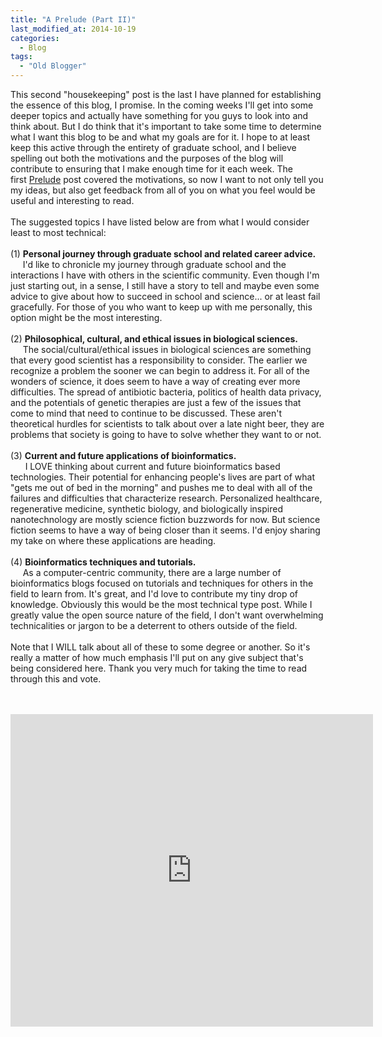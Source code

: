 ```yaml
---
title: "A Prelude (Part II)"
last_modified_at: 2014-10-19
categories:
  - Blog
tags:
  - "Old Blogger"
---
```

This second "housekeeping" post is the last I have planned for establishing the essence of this blog, I promise. In the coming weeks I'll get into some deeper topics and actually have something for you guys to look into and think about. But I do think that it's important to take some time to determine what I want this blog to be and what my goals are for it. I hope to at least keep this active through the entirety of graduate school, and I believe spelling out both the motivations and the purposes of the blog will contribute to ensuring that I make enough time for it each week. The first&nbsp;<a href="http://what-is-bioinformatics.blogspot.com/2014/10/a-prelude-part-i.html">Prelude</a>&nbsp;post covered the motivations, so now I want to not only tell you my ideas, but also get feedback from all of you on what you feel would be useful and interesting to read.<br />
<br />
The suggested topics I have listed below are from what I would consider least to most technical:<br />
<br />
(1)&nbsp;<b>Personal journey through graduate school and related career advice.</b><br />
&nbsp; &nbsp; &nbsp;I'd like to chronicle my journey through graduate school and the interactions I have with others in the scientific community. Even though I'm just starting out, in a sense, I still have a story to tell and maybe even some advice to give about how to succeed in school and science... or at least fail gracefully. For those of you who want to keep up with me personally, this option might be the most interesting.<br />
<br />
(2)&nbsp;<b>Philosophical, cultural, and ethical issues in biological sciences.</b><br />
&nbsp; &nbsp; &nbsp;The social/cultural/ethical issues in biological sciences are something that every good scientist has a responsibility to consider. The earlier we recognize a problem the sooner we can begin to address it. For all of the wonders of science, it does seem to have a way of creating ever more difficulties. The spread of antibiotic bacteria, politics of health data privacy, and the potentials of genetic therapies are just a few of the issues that come to mind that need to continue to be discussed. These aren't theoretical hurdles for scientists to talk about over a late night beer, they are problems that society is going to have to solve whether they want to or not.<br />
<br />
(3)&nbsp;<b>Current and future applications of bioinformatics.</b><br />
&nbsp; &nbsp; &nbsp; I LOVE thinking about current and future bioinformatics based technologies. Their potential for enhancing people's lives are part of what "gets me out of bed in the morning" and pushes me to deal with all of the failures and difficulties that characterize research. Personalized healthcare, regenerative medicine, synthetic biology, and biologically inspired nanotechnology are mostly science fiction buzzwords for now. But science fiction seems to have a way of being closer than it seems. I'd enjoy sharing my take on where these applications are heading.<br />
<br />
(4)&nbsp;<b>Bioinformatics techniques and tutorials.</b><br />
&nbsp; &nbsp; &nbsp;As a computer-centric community, there are a large number of bioinformatics blogs focused on tutorials and techniques for others in the field to learn from. It's great, and I'd love to contribute my tiny drop of knowledge. Obviously this would be the most technical type post. While I greatly value the open source nature of the field, I don't want overwhelming technicalities or jargon to be a deterrent to others outside of the field. <br />
<br />
Note that I WILL talk about all of these to some degree or another. So it's really a matter of how much emphasis I'll put on any give subject that's being considered here. Thank you very much for taking the time to read through this and vote.<br />
<br />
<br />
<iframe frameborder="0" height="500" marginheight="0" marginwidth="0" src="https://docs.google.com/forms/d/1ZNyMHzNMfDl4qrlF8VTRCw4abdv3u-nmulsC4feVo0w/viewform?embedded=true" width="580">Loading...</iframe>
